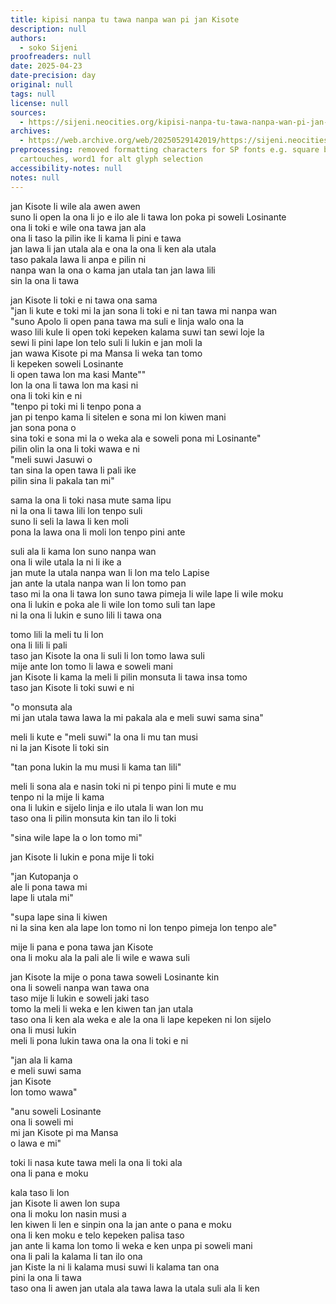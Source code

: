 ```yaml
---
title: kipisi nanpa tu tawa nanpa wan pi jan Kisote
description: null
authors:
  - soko Sijeni
proofreaders: null
date: 2025-04-23
date-precision: day
original: null
tags: null
license: null
sources:
  - https://sijeni.neocities.org/kipisi-nanpa-tu-tawa-nanpa-wan-pi-jan-kisote/
archives:
  - https://web.archive.org/web/20250529142019/https://sijeni.neocities.org/kipisi-nanpa-tu-tawa-nanpa-wan-pi-jan-kisote/
preprocessing: removed formatting characters for SP fonts e.g. square brackets for
  cartouches, word1 for alt glyph selection
accessibility-notes: null
notes: null
---
```


jan Kisote li wile ala awen awen  
suno li open la ona li jo e ilo ale li tawa lon poka pi soweli Losinante  
ona li toki e wile ona tawa jan ala  
ona li taso la pilin ike li kama li pini e tawa  
jan lawa li jan utala ala e ona la ona li ken ala utala  
taso pakala lawa li anpa e pilin ni  
nanpa wan la ona o kama jan utala tan jan lawa lili  
sin la ona li tawa

jan Kisote li toki e ni tawa ona sama  
"jan li kute e toki mi la jan sona li toki e ni tan tawa mi nanpa wan  
"suno Apolo li open pana tawa ma suli e linja walo ona la  
waso lili kule li open toki kepeken kalama suwi tan sewi loje la  
sewi li pini lape lon telo suli li lukin e jan moli la  
jan wawa Kisote pi ma Mansa li weka tan tomo  
li kepeken soweli Losinante  
li open tawa lon ma kasi Mante""  
lon la ona li tawa lon ma kasi ni  
ona li toki kin e ni  
"tenpo pi toki mi li tenpo pona a  
jan pi tenpo kama li sitelen e sona mi lon kiwen mani  
jan sona pona o  
sina toki e sona mi la o weka ala e soweli pona mi Losinante"  
pilin olin la ona li toki wawa e ni  
"meli suwi Jasuwi o  
tan sina la open tawa li pali ike  
pilin sina li pakala tan mi"

sama la ona li toki nasa mute sama lipu  
ni la ona li tawa lili lon tenpo suli  
suno li seli la lawa li ken moli  
pona la lawa ona li moli lon tenpo pini ante

suli ala li kama lon suno nanpa wan  
ona li wile utala la ni li ike a  
jan mute la utala nanpa wan li lon ma telo Lapise  
jan ante la utala nanpa wan li lon tomo pan  
taso mi la ona li tawa lon suno tawa pimeja li wile lape li wile moku  
ona li lukin e poka ale li wile lon tomo suli tan lape  
ni la ona li lukin e suno lili li tawa ona

tomo lili la meli tu li lon  
ona li lili li pali  
taso jan Kisote la ona li suli li lon tomo lawa suli  
mije ante lon tomo li lawa e soweli mani  
jan Kisote li kama la meli li pilin monsuta li tawa insa tomo  
taso jan Kisote li toki suwi e ni

"o monsuta ala  
mi jan utala tawa lawa la mi pakala ala e meli suwi sama sina"

meli li kute e "meli suwi" la ona li mu tan musi  
ni la jan Kisote li toki sin

"tan pona lukin la mu musi li kama tan lili"

meli li sona ala e nasin toki ni pi tenpo pini li mute e mu  
tenpo ni la mije li kama  
ona li lukin e sijelo linja e ilo utala li wan lon mu  
taso ona li pilin monsuta kin tan ilo li toki

"sina wile lape la o lon tomo mi"

jan Kisote li lukin e pona mije li toki

"jan Kutopanja o  
ale li pona tawa mi  
lape li utala mi"

"supa lape sina li kiwen  
ni la sina ken ala lape lon tomo ni lon tenpo pimeja lon tenpo ale"

mije li pana e pona tawa jan Kisote  
ona li moku ala la pali ale li wile e wawa suli

jan Kisote la mije o pona tawa soweli Losinante kin  
ona li soweli nanpa wan tawa ona  
taso mije li lukin e soweli jaki taso  
tomo la meli li weka e len kiwen tan jan utala  
taso ona li ken ala weka e ale la ona li lape kepeken ni lon sijelo  
ona li musi lukin  
meli li pona lukin tawa ona la ona li toki e ni

"jan ala li kama  
e meli suwi sama  
jan Kisote  
lon tomo wawa"

"anu soweli Losinante  
ona li soweli mi  
mi jan Kisote pi ma Mansa  
o lawa e mi"

toki li nasa kute tawa meli la ona li toki ala  
ona li pana e moku

kala taso li lon  
jan Kisote li awen lon supa  
ona li moku lon nasin musi a  
len kiwen li len e sinpin ona la jan ante o pana e moku  
ona li ken moku e telo kepeken palisa taso  
jan ante li kama lon tomo li weka e ken unpa pi soweli mani  
ona li pali la kalama li tan ilo ona  
jan Kiste la ni li kalama musi suwi li kalama tan ona  
pini la ona li tawa  
taso ona li awen jan utala ala tawa lawa la utala suli ala li ken